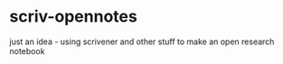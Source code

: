 scriv-opennotes
===============

just an idea - using scrivener and other stuff to make an open research notebook
